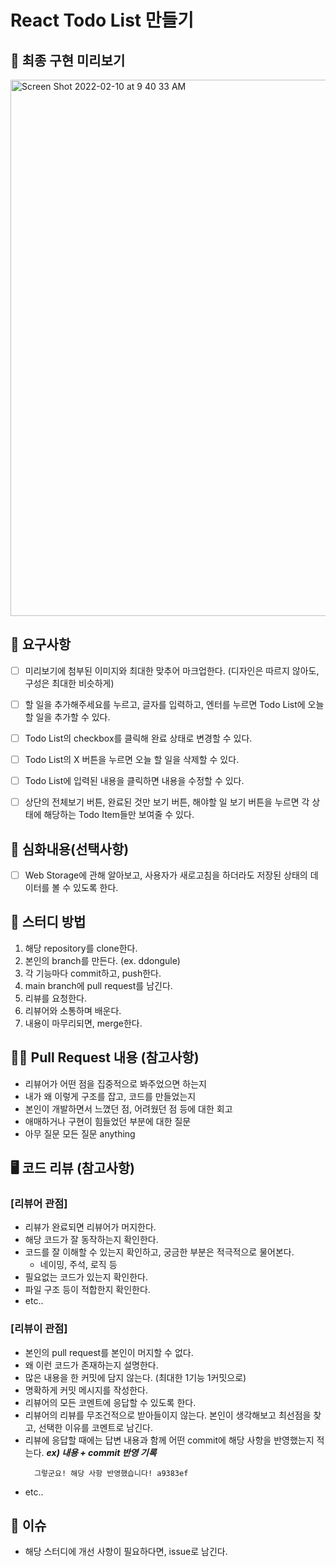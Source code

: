 # React Todo List 만들기


## 🌈 최종 구현 미리보기
<img width="858" alt="Screen Shot 2022-02-10 at 9 40 33 AM" src="https://user-images.githubusercontent.com/26598561/153314798-64566803-fe2a-4ca4-a3c9-a066ceeadd9a.png">


## 🧐 요구사항
- [ ] 미리보기에 첨부된 이미지와 최대한 맞추어 마크업한다. (디자인은 따르지 않아도, 구성은 최대한 비슷하게)
- [ ] 할 일을 추가해주세요를 누르고, 글자를 입력하고, 엔터를 누르면 Todo List에 오늘 할 일을 추가할 수 있다.
- [ ] Todo List의 checkbox를 클릭해 완료 상태로 변경할 수 있다.
- [ ] Todo List의 X 버튼을 누르면 오늘 할 일을 삭제할 수 있다.
- [ ] Todo List에 입력된 내용을 클릭하면 내용을 수정할 수 있다.
- [ ] 상단의 전체보기 버튼, 완료된 것만 보기 버튼, 해야할 일 보기 버튼을 누르면 각 상태에 해당하는 Todo Item들만 보여줄 수 있다.


## 🥺 심화내용(선택사항)
- [ ] Web Storage에 관해 알아보고, 사용자가 새로고침을 하더라도 저장된 상태의 데이터를 볼 수 있도록 한다.


## 📌 스터디 방법
1. 해당 repository를 clone한다.
2. 본인의 branch를 만든다. (ex. ddongule)
3. 각 기능마다 commit하고, push한다.
4. main branch에 pull request를 남긴다.
5. 리뷰를 요청한다.
6. 리뷰어와 소통하며 배운다.
7. 내용이 마무리되면, merge한다.


## 🙋‍♀️ Pull Request 내용 (참고사항)
- 리뷰어가 어떤 점을 집중적으로 봐주었으면 하는지
- 내가 왜 이렇게 구조를 잡고, 코드를 만들었는지
- 본인이 개발하면서 느꼈던 점, 어려웠던 점 등에 대한 회고
- 애매하거나 구현이 힘들었던 부분에 대한 질문
- 아무 질문 모든 질문 anything


## 🖥 코드 리뷰 (참고사항)

### [리뷰어 관점]
- 리뷰가 완료되면 리뷰어가 머지한다.
- 해당 코드가 잘 동작하는지 확인한다.
- 코드를 잘 이해할 수 있는지 확인하고, 궁금한 부분은 적극적으로 물어본다.
  - 네이밍, 주석, 로직 등
- 필요없는 코드가 있는지 확인한다.
- 파일 구조 등이 적합한지 확인한다.
- etc..

### [리뷰이 관점]
- 본인의 pull request를 본인이 머지할 수 없다.
- 왜 이런 코드가 존재하는지 설명한다.
- 많은 내용을 한 커밋에 담지 않는다. (최대한 1기능 1커밋으로)
- 명확하게 커밋 메시지를 작성한다.
- 리뷰어의 모든 코멘트에 응답할 수 있도록 한다.
- 리뷰어의 리뷰를 무조건적으로 받아들이지 않는다. 본인이 생각해보고 최선점을 찾고, 선택한 이유를 코멘트로 남긴다.
- 리뷰에 응답할 때에는 답변 내용과 함께 어떤 commit에 해당 사항을 반영했는지 적는다. *****ex) 내용 + commit 반영 기록*****
    ```plaintext
      그렇군요! 해당 사항 반영했습니다! a9383ef
    ```
- etc..

## 🔎 이슈
- 해당 스터디에 개선 사항이 필요하다면, issue로 남긴다.
